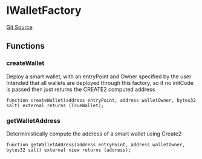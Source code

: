 # IWalletFactory
[Git Source](https://github.com/TrueWallet/contracts/blob/843930f01013ad22976a2d653f9d67aaa82d54f4/src/wallet/IWalletFactory.sol)


## Functions
### createWallet

Deploy a smart wallet, with an entryPoint and Owner specified by the user
Intended that all wallets are deployed through this factory, so if no initCode is passed
then just returns the CREATE2 computed address


```solidity
function createWallet(address entryPoint, address walletOwner, bytes32 salt) external returns (TrueWallet);
```

### getWalletAddress

Deterministically compute the address of a smart wallet using Create2


```solidity
function getWalletAddress(address entryPoint, address walletOwner, bytes32 salt) external view returns (address);
```

